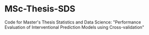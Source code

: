 # MSc-Thesis-SDS
Code for Master's Thesis Statistics and Data Science: "Performance Evaluation of Interventional Prediction Models using Cross-validation"
